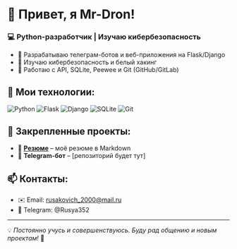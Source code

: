 # 👋 Привет, я Mr-Dron!

### 💻 Python-разработчик | Изучаю кибербезопасность

- 🔹 Разрабатываю телеграм-ботов и веб-приложения на Flask/Django
- 🔹 Изучаю кибербезопасность и белый хакинг
- 🔹 Работаю с API, SQLite, Peewee и Git (GitHub/GitLab)

## 🚀 Мои технологии:

![Python](https://img.shields.io/badge/Python-3776AB?style=for-the-badge&logo=python&logoColor=white)
![Flask](https://img.shields.io/badge/Flask-000000?style=for-the-badge&logo=flask&logoColor=white)
![Django](https://img.shields.io/badge/Django-092E20?style=for-the-badge&logo=django&logoColor=white)
![SQLite](https://img.shields.io/badge/SQLite-003B57?style=for-the-badge&logo=sqlite&logoColor=white)
![Git](https://img.shields.io/badge/Git-F05032?style=for-the-badge&logo=git&logoColor=white)

## 📌 Закрепленные проекты:

- 🔹 [**Резюме**](https://github.com/Mr-Dron/resume) – моё резюме в Markdown
- 🔹 **Telegram-бот** – [репозиторий будет тут]

## 📫 Контакты:
- ✉️ Email: rusakovich_2000@mail.ru
- 💬 Telegram: @Rusya352

---
💡 *Постоянно учусь и совершенствуюсь. Буду рад общению и новым проектам!* 🚀
